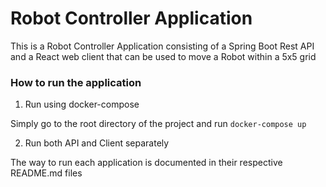 # Robot Controller Application

This is a Robot Controller Application consisting of a Spring Boot Rest API and a React web client that 
can be used to move a Robot within a 5x5 grid

### How to run the application
1. Run using docker-compose

Simply go to the root directory of the project and run `docker-compose up`

2. Run both API and Client separately

The way to run each application is documented in their respective README.md files